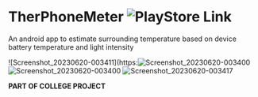 # TherPhoneMeter ![PlayStore Link](https://play.google.com/store/apps/details?id=com.sohan.thermo)
An android app to estimate surrounding temperature based on device battery temperature and light intensity

![Screenshot_20230620-003411](https:![Screenshot_20230620-003400](https://github.com/Sohan-2001/TherPhoneMeter/assets/112119230/714efbce-ccdb-421b-9216-2c429c066d30)
![Screenshot_20230620-003400](https://github.com/Sohan-2001/TherPhoneMeter/assets/112119230/bc66dda7-d519-4c42-a02c-9b47b0f10d32)
![Screenshot_20230620-003417](https://github.com/Sohan-2001/TherPhoneMeter/assets/112119230/bc8bb1aa-222c-4e09-9d9b-658402d1dfea)

<b>PART OF COLLEGE PROJECT</b>
